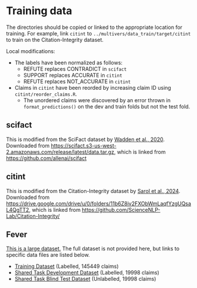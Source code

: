# Training data

The directories should be copied or linked to the appropriate location for training.
For example, link `citint` to `../multivers/data_train/target/citint` to train on the Citation-Integrity dataset.

Local modifications:
- The labels have been normalized as follows:
  - REFUTE replaces CONTRADICT in `scifact`
  - SUPPORT replaces ACCURATE in `citint`
  - REFUTE replaces NOT_ACCURATE in `citint`
- Claims in `citint` have been reorded by increasing claim ID using `citint/reorder_claims.R`.
  - The unordered claims were discovered by an error thrown in `format_predictions()` on the dev and train folds but not the test fold.

## scifact

This is modified from the SciFact dataset by [Wadden et al., 2020](https://arxiv.org/abs/2004.14974).
Downloaded from https://scifact.s3-us-west-2.amazonaws.com/release/latest/data.tar.gz, which is linked from https://github.com/allenai/scifact

## citint

This is modified from the Citation-Integrity dataset by [Sarol et al., 2024](https://doi.org/10.1093/bioinformatics/btae420).
Downloaded from https://drive.google.com/drive/u/0/folders/11b6Z8iv2FXObWmLaqfYzgUQsaL4QgTT2, which is linked from https://github.com/ScienceNLP-Lab/Citation-Integrity/

## Fever

[This is a large dataset.](https://fever.ai/dataset/fever.html.)
The full dataset is not provided here, but links to specific data files are listed below.

- [Training Dataset](https://fever.ai/download/fever/train.jsonl) (Labelled, 145449 claims)
- [Shared Task Development Dataset](https://fever.ai/download/fever/shared_task_dev.jsonl) (Labelled, 19998 claims)
- [Shared Task Blind Test Dataset](https://fever.ai/download/fever/shared_task_test.jsonl) (Unlabelled, 19998 claims)
